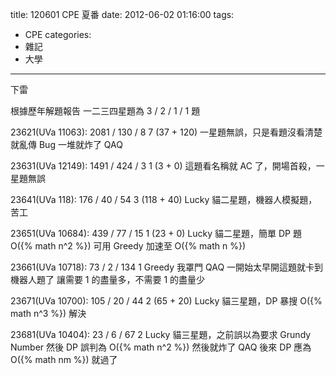 title: 120601 CPE 夏番
date: 2012-06-02 01:16:00
tags:
- CPE
categories:
- 雜記
- 大學
---

下雷

<!-- more -->

根據歷年解題報告
一二三四星題為 3 / 2 / 1 / 1 題

23621(UVa 11063): 2081 / 130 / 8
7 (37 + 120)
一星題無誤，只是看題沒看清楚就亂傳
Bug 一堆就炸了 QAQ

23631(UVa 12149): 1491 / 424 / 3
1 (3 + 0)
這題看名稱就 AC 了，開場首殺，一星題無誤

23641(UVa 118): 176 / 40 / 54
3 (118 + 40)
Lucky 貓二星題，機器人模擬題，苦工

23651(UVa 10684): 439 / 77 / 15
1 (23 + 0)
Lucky 貓二星題，簡單 DP 題 O({% math n^2 %})
可用 Greedy 加速至 O({% math n %})

23661(UVa 10718): 73 / 2 / 134
1
Greedy 我罩門 QAQ
一開始太早開這題就卡到機器人題了
讓需要 1 的盡量多，不需要 1 的盡量少

23671(UVa 10700): 105 / 20 / 44
2 (65 + 20)
Lucky 貓三星題，DP 暴搜 O({% math n^3 %}) 解決

23681(UVa 10404): 23 / 6 / 67
2
Lucky 貓三星題，之前誤以為要求 Grundy Number
然後 DP 誤判為 O({% math n^2 %}) 然後就炸了 QAQ
後來 DP 應為 O({% math nm %}) 就過了